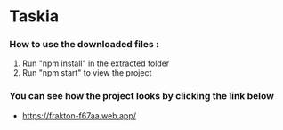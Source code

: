 # Taskia
### How to use the downloaded files :
1. Run "npm install" in the extracted folder
2. Run "npm start" to view the project

### You can see how the project looks by clicking the link below
- https://frakton-f67aa.web.app/
